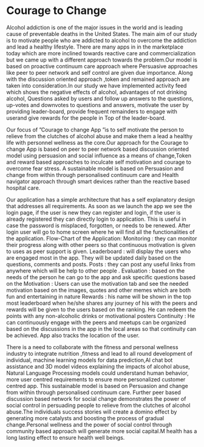 # Courage to Change

Alcohol addiction is one of the major issues in the world and is leading cause of preventable deaths in the United States. The main aim of our study is to motivate
people who are addicted to alcohol to overcome the addiction and lead a healthy lifestyle. There are many apps in in the marketplace today which are more inclined towards reactive care and commercialization but we came up with a different approach towards the problem.Our model is based on proactive continuum care approach where Persuasive approaches like peer to peer network and self control are given due importance. Along with the discussion oriented approach ,token and remained
approach are taken into consideration.In our study we have implemented activity feed which shows the negative effects of alcohol, advantages of not drinking alcohol, Questions asked by users and follow up answers to the questions, up-votes and downvotes to questions and answers, motivate the user by providing leader-board, provide frequent remainders to engage with userand give rewards for the people in Top of the leader-board.

Our focus of ”Courage to change App ”is to self motivate the person to relieve from the clutches of alcohol abuse and make them a lead a healthy life with personnel wellness as the core.Our approach for the Courage to change App is based on peer to peer network based discussion oriented model using persuasion and social influence as a means of change,Token and reward based approaches to inculcate self motivation and courage to overcome fear stress. A sustainable model is based on Persuasion and change from within through personalised continuum care and Health navigator approach through smart devices rather than the reactive based hospital care.

Our application has a simple architecture that has a self explanatory design that addresses all requirements. As soon as we launch the app we see the login page, if the user is new they can register and login, if the user is already registered they can directly login to application. This is useful in case the password is misplaced, forgotten, or needs to be renewed. After login user will go to home screen where he will find all the functionalities of the application.
Flow-Chart of the Application:
Monitoring : they can monitor their progress along with other peers so that continuous motivation is given to uses as peer support is given.
Leaderboard : will display the users who are engaged most in the app. They will be updated daily based on the questions, comments and posts.
Posts : they can post any useful links from anywhere which will be help to other people .
Evaluation : based on the needs of the person he can go to the app and ask specific questions based on the
Motivation : Users can use the motivation tab and see the needed motivation based on the images, quotes and other memes which are both fun and entertaining in nature
Rewards : his name will be shown in the top most leaderboard when he/she shares any journey of his with the peers and rewards will be given to the users based on the ranking. He can redeem the points with any non-alcoholic drinks or motivational posters
Continuity : He can continuously engage with the peers and meetups can be organized based on the discussions in the app in the local areas so that continuity can be achieved. App also tracks the location of the user.

There is a need to collaborate with the fitness and personal wellness industry to integrate nutrition ,fitness and lead to all round development of individual, machine learning models for data prediction,AI chat bot assistance and 3D model videos explaining the impacts of alcohol abuse, Natural Language Processing models could understand human behavior, more user centred requirements to ensure more personalized customer centred app. This sustainable model is based on Persuasion and change from within through personalised continuum care. Further peer based discussion based network for social change demonstrates the power of social control in persuading people to relieve from the clutches of alcohol abuse.The individuals success stories will create a domino effect by generating more catalysts and boosting the process of gradual change.Personal wellness and the power of social control through community based approach will generate more social capital.M health has a long lasting effect to ensure health well beings.
